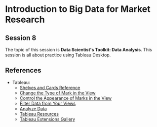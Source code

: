 # Introduction to Big Data for Market Research

## Session 8

The topic of this session is **Data Scientist's Toolkit: Data Analysis**. This session is all about practice using Tableau Desktop.

## References

  - Tableau:
    - [Shelves and Cards Reference](https://onlinehelp.tableau.com/current/pro/desktop/en-us/buildmanual_shelves.htm)
    - [Change the Type of Mark in the View](https://onlinehelp.tableau.com/current/pro/desktop/en-us/viewparts_marks_marktypes.htm)
    - [Control the Appearance of Marks in the View](https://onlinehelp.tableau.com/current/pro/desktop/en-us/viewparts_marks_markproperties.htm#ColorProp)
    - [Filter Data from Your Views](https://onlinehelp.tableau.com/current/pro/desktop/en-us/filtering.htm)
    - [Analyze Data](https://onlinehelp.tableau.com/current/pro/desktop/en-us/analyze.htm)
    - [Tableau Resources](https://public.tableau.com/en-us/s/resources)
    - [Tableau Extensions Gallery](https://extensiongallery.tableau.com)
